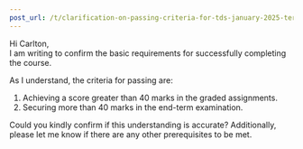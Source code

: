 ```yaml
---
post_url: /t/clarification-on-passing-criteria-for-tds-january-2025-term/169807/1
---
```

Hi Carlton,  
I am writing to confirm the basic requirements for successfully completing the course.

As I understand, the criteria for passing are:

1. Achieving a score greater than 40 marks in the graded assignments.
2. Securing more than 40 marks in the end-term examination.

Could you kindly confirm if this understanding is accurate? Additionally, please let me know if there are any other prerequisites to be met.
